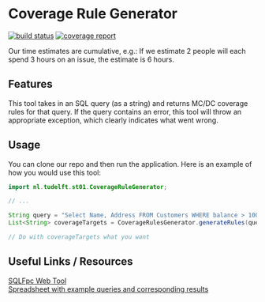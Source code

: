 # Coverage Rule Generator

<!---
e.g. https://gitlab.ewi.tudelft.nl/TI2806/2018-2019/CS/CP19-CS-01/cool-project/badges/master/pipeline.svg
--->

[![build status](https://gitlab.ewi.tudelft.nl/TI2806/2018-2019/ST/cp19-st-01/st-01/badges/master/pipeline.svg)](https://gitlab.ewi.tudelft.nl/TI2806/2018-2019/ST/cp19-st-01/st-01/commits/master)
[![coverage report](https://gitlab.ewi.tudelft.nl/TI2806/2018-2019/ST/cp19-st-01/st-01/badges/master/coverage.svg)](https://gitlab.ewi.tudelft.nl/TI2806/2018-2019/ST/cp19-st-01/st-01/commits/master)


Our time estimates are cumulative, e.g.: If we estimate 2 people will each spend 3 hours on an issue, the estimate is 6 hours.

## Features

This tool takes in an SQL query (as a string) and returns MC/DC coverage rules for that query.
If the query contains an error, this tool will throw an appropriate exception, which clearly indicates what went wrong.

## Usage

You can clone our repo and then run the application.
Here is an example of how you would use this tool:

```java
import nl.tudelft.st01.CoverageRuleGenerator;

// ...

String query = "Select Name, Address FROM Customers WHERE balance > 1000";
List<String> coverageTargets = CoverageRulesGenerator.generateRules(query);

// Do with coverageTargets what you want
```

## Useful Links / Resources

[SQLFpc Web Tool](https://in2test.lsi.uniovi.es/sqlfpc/SQLFpcWeb.aspx)  
[Spreadsheet with example queries and corresponding results](https://docs.google.com/spreadsheets/d/1MvCkE1jT9OSuqwx1zA13ZczDIyj6YJizuWKqK0SITdY/edit#gid=0)  

